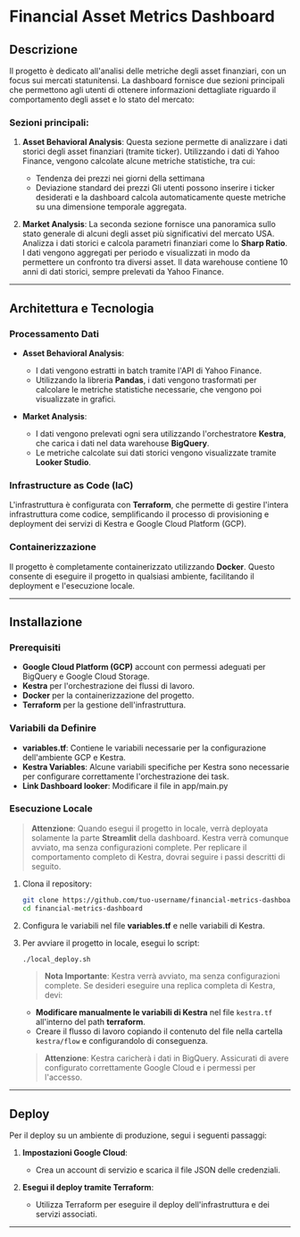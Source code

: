 # Financial Asset Metrics Dashboard

## Descrizione

Il progetto è dedicato all'analisi delle metriche degli asset finanziari, con un focus sui mercati statunitensi. La dashboard fornisce due sezioni principali che permettono agli utenti di ottenere informazioni dettagliate riguardo il comportamento degli asset e lo stato del mercato:

### Sezioni principali:

1. **Asset Behavioral Analysis**:
   Questa sezione permette di analizzare i dati storici degli asset finanziari (tramite ticker). Utilizzando i dati di Yahoo Finance, vengono calcolate alcune metriche statistiche, tra cui:
   - Tendenza dei prezzi nei giorni della settimana
   - Deviazione standard dei prezzi
   Gli utenti possono inserire i ticker desiderati e la dashboard calcola automaticamente queste metriche su una dimensione temporale aggregata.

2. **Market Analysis**:
   La seconda sezione fornisce una panoramica sullo stato generale di alcuni degli asset più significativi del mercato USA. Analizza i dati storici e calcola parametri finanziari come lo **Sharp Ratio**. I dati vengono aggregati per periodo e visualizzati in modo da permettere un confronto tra diversi asset.
   Il data warehouse contiene 10 anni di dati storici, sempre prelevati da Yahoo Finance.

---

## Architettura e Tecnologia

### Processamento Dati

- **Asset Behavioral Analysis**:
  - I dati vengono estratti in batch tramite l'API di Yahoo Finance.
  - Utilizzando la libreria **Pandas**, i dati vengono trasformati per calcolare le metriche statistiche necessarie, che vengono poi visualizzate in grafici.

- **Market Analysis**:
  - I dati vengono prelevati ogni sera utilizzando l'orchestratore **Kestra**, che carica i dati nel data warehouse **BigQuery**.
  - Le metriche calcolate sui dati storici vengono visualizzate tramite **Looker Studio**.

### Infrastructure as Code (IaC)

L'infrastruttura è configurata con **Terraform**, che permette di gestire l'intera infrastruttura come codice, semplificando il processo di provisioning e deployment dei servizi di Kestra e Google Cloud Platform (GCP).

### Containerizzazione

Il progetto è completamente containerizzato utilizzando **Docker**. Questo consente di eseguire il progetto in qualsiasi ambiente, facilitando il deployment e l'esecuzione locale.

---

## Installazione

### Prerequisiti
- **Google Cloud Platform (GCP)** account con permessi adeguati per BigQuery e Google Cloud Storage.
- **Kestra** per l'orchestrazione dei flussi di lavoro.
- **Docker** per la containerizzazione del progetto.
- **Terraform** per la gestione dell'infrastruttura.

### Variabili da Definire

- **variables.tf**: Contiene le variabili necessarie per la configurazione dell'ambiente GCP e Kestra.
- **Kestra Variables**: Alcune variabili specifiche per Kestra sono necessarie per configurare correttamente l'orchestrazione dei task.
- **Link Dashboard looker**: Modificare il file in app/main.py

### Esecuzione Locale

> **Attenzione**: Quando esegui il progetto in locale, verrà deployata solamente la parte **Streamlit** della dashboard. Kestra verrà comunque avviato, ma senza configurazioni complete. Per replicare il comportamento completo di Kestra, dovrai seguire i passi descritti di seguito.

1. Clona il repository:
    ```bash
    git clone https://github.com/tuo-username/financial-metrics-dashboard.git
    cd financial-metrics-dashboard
    ```

2. Configura le variabili nel file **variables.tf** e nelle variabili di Kestra.

3. Per avviare il progetto in locale, esegui lo script:
    ```bash
    ./local_deploy.sh
    ```

    > **Nota Importante**: Kestra verrà avviato, ma senza configurazioni complete. Se desideri eseguire una replica completa di Kestra, devi:
    - **Modificare manualmente le variabili di Kestra** nel file `kestra.tf` all'interno del path **terraform**.
    - Creare il flusso di lavoro copiando il contenuto del file nella cartella `kestra/flow` e configurandolo di conseguenza.

    > **Attenzione**: Kestra caricherà i dati in BigQuery. Assicurati di avere configurato correttamente Google Cloud e i permessi per l'accesso.

---

## Deploy

Per il deploy su un ambiente di produzione, segui i seguenti passaggi:

1. **Impostazioni Google Cloud**:
   - Crea un account di servizio e scarica il file JSON delle credenziali.

2. **Esegui il deploy tramite Terraform**:
   - Utilizza Terraform per eseguire il deploy dell'infrastruttura e dei servizi associati.

---

